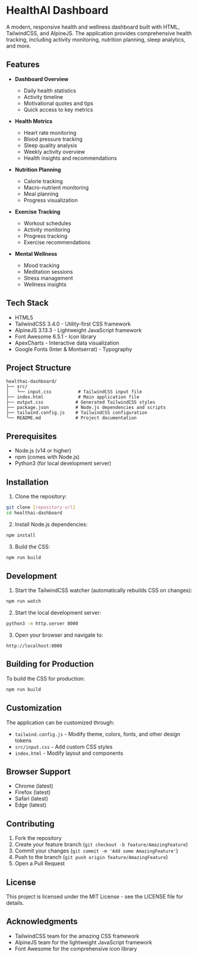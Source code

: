 # HealthAI Dashboard

A modern, responsive health and wellness dashboard built with HTML, TailwindCSS, and AlpineJS. The application provides comprehensive health tracking, including activity monitoring, nutrition planning, sleep analytics, and more.

## Features

- **Dashboard Overview**
  - Daily health statistics
  - Activity timeline
  - Motivational quotes and tips
  - Quick access to key metrics

- **Health Metrics**
  - Heart rate monitoring
  - Blood pressure tracking
  - Sleep quality analysis
  - Weekly activity overview
  - Health insights and recommendations

- **Nutrition Planning**
  - Calorie tracking
  - Macro-nutrient monitoring
  - Meal planning
  - Progress visualization

- **Exercise Tracking**
  - Workout schedules
  - Activity monitoring
  - Progress tracking
  - Exercise recommendations

- **Mental Wellness**
  - Mood tracking
  - Meditation sessions
  - Stress management
  - Wellness insights

## Tech Stack

- HTML5
- TailwindCSS 3.4.0 - Utility-first CSS framework
- AlpineJS 3.13.3 - Lightweight JavaScript framework
- Font Awesome 6.5.1 - Icon library
- ApexCharts - Interactive data visualization
- Google Fonts (Inter & Montserrat) - Typography

## Project Structure
```
healthai-dashboard/
├── src/
│   └── input.css          # TailwindCSS input file
├── index.html             # Main application file
├── output.css            # Generated TailwindCSS styles
├── package.json          # Node.js dependencies and scripts
├── tailwind.config.js    # TailwindCSS configuration
└── README.md             # Project documentation
```

## Prerequisites

- Node.js (v14 or higher)
- npm (comes with Node.js)
- Python3 (for local development server)

## Installation

1. Clone the repository:
```bash
git clone [repository-url]
cd healthai-dashboard
```

2. Install Node.js dependencies:
```bash
npm install
```

3. Build the CSS:
```bash
npm run build
```

## Development

1. Start the TailwindCSS watcher (automatically rebuilds CSS on changes):
```bash
npm run watch
```

2. Start the local development server:
```bash
python3 -m http.server 8000
```

3. Open your browser and navigate to:
```
http://localhost:8000
```

## Building for Production

To build the CSS for production:
```bash
npm run build
```

## Customization

The application can be customized through:
- `tailwind.config.js` - Modify theme, colors, fonts, and other design tokens
- `src/input.css` - Add custom CSS styles
- `index.html` - Modify layout and components

## Browser Support

- Chrome (latest)
- Firefox (latest)
- Safari (latest)
- Edge (latest)

## Contributing

1. Fork the repository
2. Create your feature branch (`git checkout -b feature/AmazingFeature`)
3. Commit your changes (`git commit -m 'Add some AmazingFeature'`)
4. Push to the branch (`git push origin feature/AmazingFeature`)
5. Open a Pull Request

## License

This project is licensed under the MIT License - see the LICENSE file for details.

## Acknowledgments

- TailwindCSS team for the amazing CSS framework
- AlpineJS team for the lightweight JavaScript framework
- Font Awesome for the comprehensive icon library